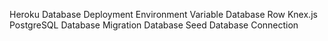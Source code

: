 Heroku
Database
Deployment
Environment Variable
Database Row
Knex.js
PostgreSQL
Database Migration
Database Seed
Database Connection

